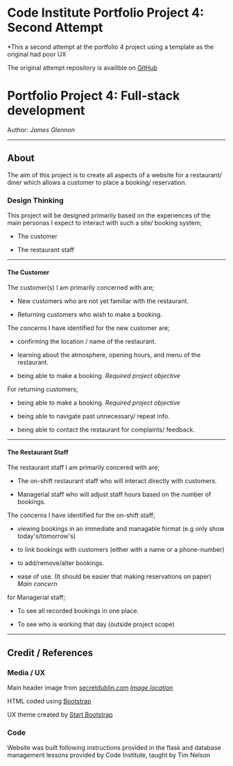# Code Institute Portfolio Project 4: Second Attempt

*This a second attempt at the portfolio 4 project using a template as the original had poor UX

The original attempt repository is availible on [GitHub](https://github.com/James-Glennon/Portfolio-project-4)

# Portfolio Project 4: Full-stack development

Author: *James Glennon*

---
## About

The aim of this project is to create all aspects of a website for a restaurant/ diner which allows a customer to place a booking/ reservation.

### Design Thinking

This project will be designed primarily based on the experiences of the main personas I expect to interact with such a site/ booking system;

- The customer

- The restaurant staff

---
#### The Customer

The customer(s) I am primarily concerned with are;

- New customers who are not yet familiar with the restaurant.

- Returning customers who wish to make a booking.

The concerns I have identified for the new customer are;

- confirming the location / name of the restaurant.

- learning about the atmosphere, opening hours, and menu of the restaurant.

- being able to make a booking. *Required project objective*

For returning customers;

- being able to make a booking. *Required project objective*

- being able to navigate past unnecessary/ repeat info.

- being able to contact the restaurant for complaints/ feedback.
---
#### The Restaurant Staff

The restaurant staff I am primarily concered with are;

- The on-shift restaurant staff who will interact directly with customers.

- Managerial staff who will adjust staff hours based on the number of bookings.

The concerns I have identified for the on-shift staff;

- viewing bookings in an immediate and managable format (e.g only show today's/tomorrow's)

- to link bookings with customers (either with a name or a phone-number)

- to add/remove/alter bookings.

- ease of use. (It should be easier that making reservations on paper) *Main concern*

for Managerial staff;

- To see all recorded bookings in one place.

- To see who is working that day (outside project scope)
---

## Credit / References

### Media / UX

Main header image from [secretdublin.com](https://secretdublin.com/most-beautiful-restaurants/)
*[Image location](https://offloadmedia.feverup.com/secretdublin.com/wp-content/uploads/2022/02/28053553/49741353_2225002007716056_2774068992225050624_n.png)*

HTML coded using [Bootstrap](https://getbootstrap.com/)

UX theme created by [Start Bootstrap](https://startbootstrap.com/previews/one-page-wonder)

### Code

Website was built following instructions provided in the flask and database management lessons provided by Code Institute, taught by Tim Nelson